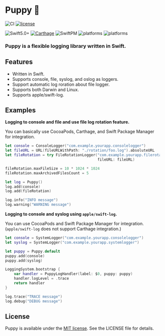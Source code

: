 # Puppy 🐶

![CI](https://github.com/sushichop/Puppy/workflows/CI/badge.svg)
[![license](https://img.shields.io/badge/license-MIT-blue.svg)](https://github.com/sushichop/Puppy/blob/master/LICENSE)

![Swift5.0+](https://img.shields.io/badge/Swift-5.0%2B-orange.svg?style=flat)
[![Carthage](https://img.shields.io/badge/Carhage-compatible-4BC51D.svg?style=flat)](https://github.com/Carthage/Carthage)
![SwiftPM](https://img.shields.io/badge/SwiftPM-compatible-4BC51D.svg?style=flat)
![platforms](https://img.shields.io/badge/Platforms-macOS%20%7C%20iOS%20%7C%20tvOS%20%7C%20watchOS-lightgray.svg?style=flat)
![platforms](https://img.shields.io/badge/Platforms-Linux-orange.svg?style=flat)

### **Puppy is a flexible logging library written in Swift.**

## Features

- Written in Swift.
- Supports console, file, syslog, and oslog as loggers.
- Support automatic log roration about file logger.
- Supports both Darwin and Linux.
- Supports apple/swift-log.

## Examples

**Logging to console and file and use file log rotation feature.**

You can basically use CocoaPods, Carthage, and Swift Package Manager for integration.

```swift
let console = ConsoleLogger("com.example.yourapp.consolelogger")
let fileURL = URL(fileURLWithPath: "./rotation/foo.log").absoluteURL
let fileRotation = try FileRotationLogger("com.example.yourapp.filerotationlogger",
                                          fileURL: fileURL)

fileRotation.maxFileSize = 10 * 1024 * 1024
fileRotation.maxArchivedFilesCount = 5

let log = Puppy()
log.add(console)
log.add(fileRotation)

log.info("INFO message")
log.warning("WARNING message")
```

**Logging to console and syslog using `apple/swift-log`.**

You can use CocoaPods and Swift Package Manager for integration.
(`apple/swift-log` does not support Carthage integration.)

```swift
let console = SystemLogger("com.example.yourapp.consolelogger")
let syslog = SystemLogger("com.example.yourapp.systemlogger")

let puppy = Puppy.default
puppy.add(console)
puppy.add(syslog)

LoggingSystem.bootstrap {
    var handler = PuppyLogHandler(label: $0, puppy: puppy)
    handler.logLevel = .trace
    return handler
}

log.trace("TRACE message")
log.debug("DEBUG message")
```


## License

Puppy is available under the [MIT license](http://www.opensource.org/licenses/mit-license). See the LICENSE file for details.

